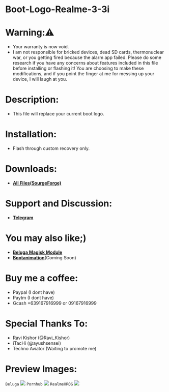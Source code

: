 # Boot-Logo-Realme-3-3i
# Warning:⚠️
- Your warranty is now void.
- I am not responsible for bricked devices, dead SD cards, thermonuclear war, or you getting fired because the alarm app failed. Please do some research if you have any concerns about features included in this file before installing or flashing it! You are choosing to make these modifications, and if you point the finger at me for messing up your device, I will laugh at you.
# Description:
- This file will replace your current boot logo.
# Installation:
- Flash through custom recovery only.
# Downloads:
- [**All Files(SourgeForge)**](https://sourceforge.net/projects/akastkzume-files/files/Boot%20Logo%20Realme%203-3i/)
# Support and Discussion:
- [**Telegram**](https://t.me/bootlogorealme3official)
# You may also like;)
- [**Beluga Magisk Module**](https://github.com/AkasTKzume69/Beluga-Magisk-Module-Realme-3-3i)
- [**Bootanimation**]()(Coming Soon)
# Buy me a coffee:
- Paypal (I dont have)
- Paytm (I dont have)
- Gcash +639167916999 or 09167916999
# Special Thanks To:
- Ravi Kishor (@Ravi_Kishor)
- iTacHi (@ayushsensei)
- Techno Aviator (Waiting to promote me)
# Preview Images:
```Beluga```
<img src="https://raw.githubusercontent.com/AkasTKzume69/Boot-Logo-Realme-3-3i/main/assert/Beluga.png" />
```Pornhub```
<img src="https://raw.githubusercontent.com/AkasTKzume69/Boot-Logo-Realme-3-3i/main/assert/Pornhub.png" />
```RealmeXROG```
<img src="https://raw.githubusercontent.com/AkasTKzume69/Boot-Logo-Realme-3-3i/main/assert/RealmeXROG.png" />
